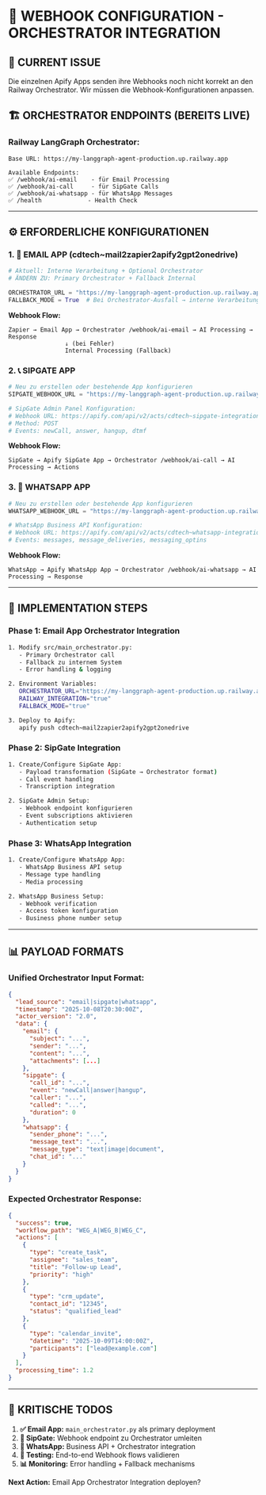 # 🔗 **WEBHOOK CONFIGURATION - ORCHESTRATOR INTEGRATION**

## 🎯 **CURRENT ISSUE**
Die einzelnen Apify Apps senden ihre Webhooks noch nicht korrekt an den Railway Orchestrator. Wir müssen die Webhook-Konfigurationen anpassen.

## 🏗️ **ORCHESTRATOR ENDPOINTS (BEREITS LIVE)**

### **Railway LangGraph Orchestrator:**
```
Base URL: https://my-langgraph-agent-production.up.railway.app

Available Endpoints:
✅ /webhook/ai-email    - für Email Processing  
✅ /webhook/ai-call     - für SipGate Calls
✅ /webhook/ai-whatsapp - für WhatsApp Messages  
✅ /health             - Health Check
```

---

## ⚙️ **ERFORDERLICHE KONFIGURATIONEN**

### **1. 📧 EMAIL APP (cdtech~mail2zapier2apify2gpt2onedrive)**
```python
# Aktuell: Interne Verarbeitung + Optional Orchestrator
# ÄNDERN ZU: Primary Orchestrator + Fallback Internal

ORCHESTRATOR_URL = "https://my-langgraph-agent-production.up.railway.app/webhook/ai-email"
FALLBACK_MODE = True  # Bei Orchestrator-Ausfall → interne Verarbeitung
```

**Webhook Flow:**
```
Zapier → Email App → Orchestrator /webhook/ai-email → AI Processing → Response
                ↓ (bei Fehler)
                Internal Processing (Fallback)
```

### **2. 📞 SIPGATE APP**
```python
# Neu zu erstellen oder bestehende App konfigurieren
SIPGATE_WEBHOOK_URL = "https://my-langgraph-agent-production.up.railway.app/webhook/ai-call"

# SipGate Admin Panel Konfiguration:
# Webhook URL: https://apify.com/api/v2/acts/cdtech~sipgate-integration/run-sync
# Method: POST
# Events: newCall, answer, hangup, dtmf
```

**Webhook Flow:**
```
SipGate → Apify SipGate App → Orchestrator /webhook/ai-call → AI Processing → Actions
```

### **3. 💬 WHATSAPP APP**  
```python  
# Neu zu erstellen oder bestehende App konfigurieren
WHATSAPP_WEBHOOK_URL = "https://my-langgraph-agent-production.up.railway.app/webhook/ai-whatsapp"

# WhatsApp Business API Konfiguration:
# Webhook URL: https://apify.com/api/v2/acts/cdtech~whatsapp-integration/run-sync  
# Events: messages, message_deliveries, messaging_optins
```

**Webhook Flow:**
```
WhatsApp → Apify WhatsApp App → Orchestrator /webhook/ai-whatsapp → AI Processing → Response
```

---

## 🔧 **IMPLEMENTATION STEPS**

### **Phase 1: Email App Orchestrator Integration**
```bash
1. Modify src/main_orchestrator.py:
   - Primary Orchestrator call
   - Fallback zu internem System
   - Error handling & logging

2. Environment Variables:
   ORCHESTRATOR_URL="https://my-langgraph-agent-production.up.railway.app"
   RAILWAY_INTEGRATION="true"
   FALLBACK_MODE="true"

3. Deploy to Apify:
   apify push cdtech~mail2zapier2apify2gpt2onedrive
```

### **Phase 2: SipGate Integration**
```bash
1. Create/Configure SipGate App:
   - Payload transformation (SipGate → Orchestrator format)
   - Call event handling
   - Transcription integration

2. SipGate Admin Setup:
   - Webhook endpoint konfigurieren
   - Event subscriptions aktivieren
   - Authentication setup
```

### **Phase 3: WhatsApp Integration**
```bash  
1. Create/Configure WhatsApp App:
   - WhatsApp Business API setup
   - Message type handling
   - Media processing

2. WhatsApp Business Setup:
   - Webhook verification
   - Access token konfiguration
   - Business phone number setup
```

---

## 📊 **PAYLOAD FORMATS**

### **Unified Orchestrator Input Format:**
```json
{
  "lead_source": "email|sipgate|whatsapp",
  "timestamp": "2025-10-08T20:30:00Z", 
  "actor_version": "2.0",
  "data": {
    "email": {
      "subject": "...",
      "sender": "...",
      "content": "...",
      "attachments": [...]
    },
    "sipgate": {
      "call_id": "...",
      "event": "newCall|answer|hangup", 
      "caller": "...",
      "called": "...",
      "duration": 0
    },
    "whatsapp": {
      "sender_phone": "...",
      "message_text": "...",
      "message_type": "text|image|document",
      "chat_id": "..."
    }
  }
}
```

### **Expected Orchestrator Response:**
```json
{
  "success": true,
  "workflow_path": "WEG_A|WEG_B|WEG_C",
  "actions": [
    {
      "type": "create_task",
      "assignee": "sales_team",
      "title": "Follow-up Lead",
      "priority": "high"
    },
    {
      "type": "crm_update", 
      "contact_id": "12345",
      "status": "qualified_lead"
    },
    {
      "type": "calendar_invite",
      "datetime": "2025-10-09T14:00:00Z",
      "participants": ["lead@example.com"]
    }
  ],
  "processing_time": 1.2
}
```

---

## 🚨 **KRITISCHE TODOS**

1. **✅ Email App:** `main_orchestrator.py` als primary deployment
2. **🔧 SipGate:** Webhook endpoint zu Orchestrator umleiten  
3. **🔧 WhatsApp:** Business API + Orchestrator integration
4. **🧪 Testing:** End-to-end Webhook flows validieren
5. **📊 Monitoring:** Error handling + Fallback mechanisms

**Next Action:** Email App Orchestrator Integration deployen?